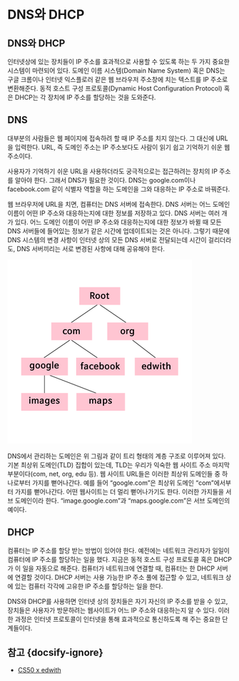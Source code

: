 # DNS와 DHCP

## DNS와 DHCP

인터넷상에 있는 장치들이 IP 주소를 효과적으로 사용할 수 있도록 하는 두 가지 중요한 시스템이 마련되어 있다. 도메인 이름 시스템(Domain Name System) 혹은 DNS는 구글 크롬이나 인터넷 익스플로러 같은 웹 브라우저 주소창에 치는 텍스트를 IP 주소로 변환해준다. 동적 호스트 구성 프로토콜(Dynamic Host Configuration Protocol) 혹은 DHCP는 각 장치에 IP 주소를 할당하는 것을 도와준다.

## DNS

대부분의 사람들은 웹 페이지에 접속하려 할 때 IP 주소를 치지 않는다. 그 대신에 URL을 입력한다. URL, 즉 도메인 주소는 IP 주소보다도 사람이 읽기 쉽고 기억하기 쉬운 웹 주소이다.

사용자가 기억하기 쉬운 URL을 사용하더라도 궁극적으로는 접근하려는 장치의 IP 주소를 알아야 한다. 그래서 DNS가 필요한 것이다. DNS는 google.com이나 facebook.com 같이 식별자 역할을 하는 도메인을 그와 대응하는 IP 주소로 바꿔준다.

웹 브라우저에 URL을 치면, 컴퓨터는 DNS 서버에 접속한다. DNS 서버는 어느 도메인 이름이 어떤 IP 주소와 대응하는지에 대한 정보를 저장하고 있다. DNS 서버는 여러 개가 있다. 어느 도메인 이름이 어떤 IP 주소와 대응하는지에 대한 정보가 바뀔 때 모든 DNS 서버들에 들어있는 정보가 같은 시간에 업데이트되는 것은 아니다. 그렇기 때문에 DNS 시스템의 변경 사항이 인터넷 상의 모든 DNS 서버로 전달되는데 시간이 걸리더라도, DNS 서버끼리는 서로 변경된 사항에 대해 공유해야 한다.

![DNS](./assets/dns.png)

DNS에서 관리하는 도메인은 위 그림과 같이 트리 형태의 계층 구조로 이루어져 있다. 기본 최상위 도메인(TLD) 집합이 있는데, TLD는 우리가 익숙한 웹 사이트 주소 마지막 부분이다(com, net, org, edu 등). 웹 사이트 URL들은 이러한 최상위 도메인들 중 하나로부터 가지를 뻗어나간다. 예를 들어 “google.com”은 최상위 도메인 “com”에서부터 가지를 뻗어나간다. 어떤 웹사이트는 더 멀리 뻗어나가기도 한다. 이러한 가지들을 서브 도메인이라 한다. “image.google.com”과 “maps.google.com”은 서브 도메인의 예이다.

## DHCP

컴퓨터는 IP 주소를 할당 받는 방법이 있어야 한다. 예전에는 네트워크 관리자가 일일이 컴퓨터에 IP 주소를 할당하는 일을 했다. 지금은 동적 호스트 구성 프로토콜 혹은 DHCP가 이 일을 자동으로 해준다. 컴퓨터가 네트워크에 연결할 때, 컴퓨터는 한 DHCP 서버에 연결할 것이다. DHCP 서버는 사용 가능한 IP 주소 풀에 접근할 수 있고, 네트워크 상에 있는 컴퓨터 각각에 고유한 IP 주소를 할당하는 일을 한다.

DNS와 DHCP를 사용하면 인터넷 상의 장치들은 자기 자신의 IP 주소를 받을 수 있고, 장치들은 사용자가 방문하려는 웹사이트가 어느 IP 주소와 대응하는지 알 수 있다. 이러한 과정은 인터넷 프로토콜이 인터넷을 통해 효과적으로 통신하도록 해 주는 중요한 단계들이다.

## 참고 {docsify-ignore}

* [CS50 x edwith](https://www.edwith.org/cs50/lecture/22873/)
